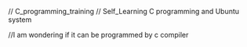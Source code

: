 // C_programming_training
// Self_Learning C programming and Ubuntu system

//I am wondering if it can be programmed by c compiler
